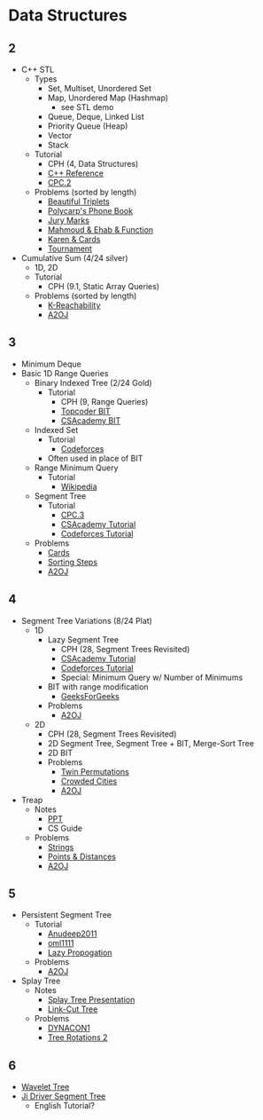 # Data Structures

## 2

  * C++ STL
    * Types
      * Set, Multiset, Unordered Set
      * Map, Unordered Map (Hashmap)
        * see STL demo
      * Queue, Deque, Linked List
      * Priority Queue (Heap)
      * Vector
      * Stack
    * Tutorial
      * CPH (4, Data Structures)
      * [C++ Reference](http://www.cplusplus.com/reference/stl/)
      * [CPC.2](https://github.com/SuprDewd/T-414-AFLV/tree/master/02_data_structures)
    * Problems (sorted by length)
      * [Beautiful Triplets](https://www.hackerearth.com/practice/algorithms/greedy/basics-of-greedy-algorithms/practice-problems/algorithm/mancunian-and-beautiful-triplets-30968257/) [](54) 
      * [Polycarp's Phone Book](http://codeforces.com/contest/860/problem/B) [](56)
      * [Jury Marks](http://codeforces.com/contest/831/problem/C) [](67)
      * [Mahmoud & Ehab & Function](http://codeforces.com/contest/862/problem/E) [](74)
      * [Karen & Cards](http://codeforces.com/contest/815/problem/D) [](86) 
      * [Tournament](http://codeforces.com/contest/878/problem/C) [](106)
  * Cumulative Sum (4/24 silver)
    * 1D, 2D
    * Tutorial
      * CPH (9.1, Static Array Queries) 
    * Problems (sorted by length)
      * [K-Reachability](https://www.hackerearth.com/problem/algorithm/mancunian-and-k-reachability-ad7aca82/) [](51)
      * [A2OJ](https://a2oj.com/category?ID=661)

## 3

  * Minimum Deque
  * Basic 1D Range Queries
    * Binary Indexed Tree (2/24 Gold)
      * Tutorial
        * CPH (9, Range Queries)
        * [Topcoder BIT](https://www.topcoder.com/community/data-science/data-science-tutorials/binary-indexed-trees/)
        * [CSAcademy BIT](https://csacademy.com/lesson/fenwick_trees)
    * Indexed Set
      * Tutorial
        * [Codeforces](http://codeforces.com/blog/entry/11080)
      * Often used in place of BIT
    * Range Minimum Query
      * Tutorial
        * [Wikipedia](https://en.wikipedia.org/wiki/Range_minimum_query)
    * Segment Tree
      * Tutorial
        * [CPC.3](https://github.com/SuprDewd/T-414-AFLV/tree/master/03_data_structures)
        * [CSAcademy Tutorial](https://csacademy.com/lesson/segment_trees/)
        * [Codeforces Tutorial](http://codeforces.com/blog/entry/18051)
    * Problems
      * [Cards](https://szkopul.edu.pl/problemset/problem/qpsk3ygf8MU7D_1Es0oc_xd8/site/?key=statement) [](81)
      * [Sorting Steps](https://csacademy.com/contest/round-42/task/sorting-steps/) [](42)
      * [A2OJ](https://a2oj.com/category?ID=26)

## 4

  * Segment Tree Variations (8/24 Plat)
    * 1D
      * Lazy Segment Tree
        * CPH (28, Segment Trees Revisited)  
        * [CSAcademy Tutorial](https://csacademy.com/lesson/segment_trees/)
        * [Codeforces Tutorial](http://codeforces.com/blog/entry/18051)
        * Special: Minimum Query w/ Number of Minimums
      * BIT with range modification
        * [GeeksForGeeks](http://www.geeksforgeeks.org/binary-indexed-tree-range-updates-point-queries/)
      * Problems
        * [A2OJ](https://a2oj.com/category?ID=25)
    * 2D
      * CPH (28, Segment Trees Revisited)  
      * 2D Segment Tree, Segment Tree + BIT, Merge-Sort Tree
      * 2D BIT
      * Problems
        * [Twin Permutations](https://www.hackerearth.com/practice/data-structures/advanced-data-structures/fenwick-binary-indexed-trees/practice-problems/algorithm/mancunian-and-twin-permutations-d988930c/description/) [](80)
        * [Crowded Cities](https://dmoj.ca/problem/bfs17p6) [](89)
        * [A2OJ](https://a2oj.com/category?ID=650)
  * Treap
      * Notes
        * [PPT](https://docs.google.com/presentation/d/14xgtdDWnIBwmJRAuIdZ8FvLZcX9uRxnNoGOGAQRDIvc/edit?usp=sharing)
        * CS Guide
      * Problems
        * [Strings](https://csacademy.com/contest/archive/task/strings/) [](181)
        * [Points & Distances](https://www.hackerearth.com/problem/algorithm/septembereasy-points-and-distances-d30d0e6b/description/) [](185)
        * [A2OJ](https://a2oj.com/category?ID=14)
## 5

  * Persistent Segment Tree
    * Tutorial
      * [Anudeep2011](https://blog.anudeep2011.com/persistent-segment-trees-explained-with-spoj-problems/)
      * [oml1111](https://drive.google.com/file/d/0BwGLW04WRv0ITEZjRWlMSFc2bk0/view)
      * [Lazy Propogation](http://codeforces.com/blog/entry/47108?#comment-315047)
    * Problems
      * [A2OJ](https://a2oj.com/category?ID=651)
  * Splay Tree
    * Notes
      * [Splay Tree Presentation](https://web.stanford.edu/class/archive/cs/cs166/cs166.1146/lectures/08/Slides08.pdf)
      * [Link-Cut Tree](http://courses.csail.mit.edu/6.851/spring12/scribe/L19.pdf)
    * Problems
      * [DYNACON1](http://www.spoj.com/problems/DYNACON1/) [](140)
      * [Tree Rotations 2](https://szkopul.edu.pl/problemset/problem/b0BM0al2crQBt6zovEtJfOc6/site/?key=statement) [](193)
      
## 6

  * [Wavelet Tree](http://codeforces.com/blog/entry/52854)
  * [Ji Driver Segment Tree](http://codeforces.com/blog/entry/54750#comment-387839)
    * English Tutorial?
